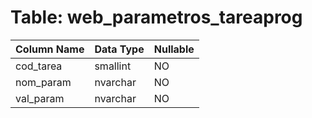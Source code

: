 # Table: web_parametros_tareaprog

| Column Name | Data Type | Nullable |
|-------------|-----------|----------|
| cod_tarea | smallint | NO |
| nom_param | nvarchar | NO |
| val_param | nvarchar | NO |
